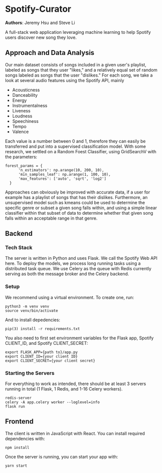 # Spotify-Curator

**Authors**: Jeremy Hsu and Steve Li

A full-stack web application leveraging machine learning to help Spotify users
discover new song they love.

## Approach and Data Analysis
Our main dataset consists of songs included in a given user's playlist, labeled
as songs that they user "likes," and a relatively equal set of random songs
labeled as songs that the user "dislikes." For each song, we take a look at
several audio features using the Spotify API, mainly
* Acousticness
* Danceability
* Energy
* Instrumentalness
* Liveness
* Loudness
* Speechiness
* Tempo
* Valence

Each value is a number between 0 and 1, therefore they can easily be transferred
and put into a supervised classification model. With some research, we settled on
a Random Foest Classifier, using GridSearchV with the parameters:

```
forest_params = {
      'n_estimators': np.arange(10, 200, 10),
      'min_samples_leaf': np.arange(1, 100, 10),
      'max_features': ['auto', 'sqrt', 'log2']
  }
```
Approaches can obviously be improved with accurate data, if a user for example
has a playlist of songs that has their dislikes. Furthermore, an unsupervised
model such as kmeans could be used to determine the specific genre or subset a
given song falls within, and using a simple linear classifier within that subset
of data to determine whether that given song falls within an acceptable range in
that genre.

## Backend
### Tech Stack
The server is written in Python and uses Flask. We call the Spotify Web API here.
To deploy the models, we process long running tasks using a distributed task
queue. We use Celery as the queue with Redis currently serving as both the
message broker and the Celery backend.

### Setup
We recommend using a virtual environment. To create one, run:
```
python3 -m venv venv
source venv/bin/activate
```
And to install depedencies:
```
pip(3) install -r requirements.txt
```
You also need to first set environment variables for the Flask app, Spotify CLIENT_ID, and Spotify CLIENT_SECRET:
```
export FLASK_APP={path to}/app.py
export CLIENT_ID={your client ID}
export CLIENT_SECRET={your client secret}
```

### Starting the Servers
For everything to work as intended, there should be at least 3 servers running
in total (1 Flask, 1 Redis, and 1-16 Celery workers).
```
redis-server
celery -A app.celery worker --loglevel=info
flask run
```

## Frontend
The client is written in JavaScript with React. You can install required
dependencies with:
```
npm install
```
Once the server is running, you can start your app with:
```
yarn start
```
